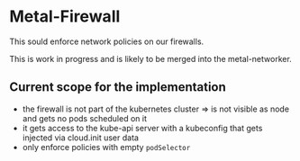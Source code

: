 # Metal-Firewall

This sould enforce network policies on our firewalls.

This is work in progress and is likely to be merged into the metal-networker.

## Current scope for the implementation
- the firewall is not part of the kubernetes cluster
    => is not visible as node and gets no pods scheduled on it
- it gets access to the kube-api server with a kubeconfig that gets injected via cloud.init user data
- only enforce policies with empty `podSelector`
